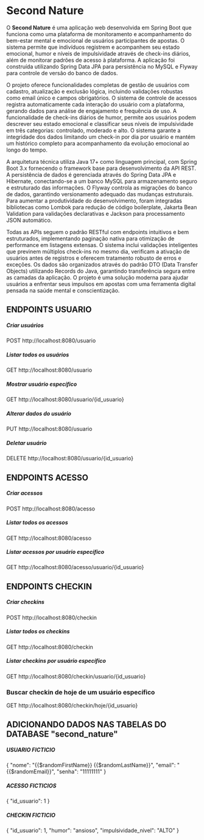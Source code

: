 # Second Nature

O **Second Nature** é uma aplicação web desenvolvida em Spring Boot que funciona como uma plataforma de monitoramento e acompanhamento do bem-estar mental e emocional de usuários participantes de apostas. O sistema permite que indivíduos registrem e acompanhem seu estado emocional, humor e níveis de impulsividade através de check-ins diários, além de monitorar padrões de acesso à plataforma. A aplicação foi construída utilizando Spring Data JPA para persistência no MySQL e Flyway para controle de versão do banco de dados.

O projeto oferece funcionalidades completas de gestão de usuários com cadastro, atualização e exclusão lógica, incluindo validações robustas como email único e campos obrigatórios. O sistema de controle de acessos registra automaticamente cada interação do usuário com a plataforma, gerando dados para análise de engajamento e frequência de uso. A funcionalidade de check-ins diários de humor, permite aos usuários podem descrever seu estado emocional e classificar seus níveis de impulsividade em três categorias: controlado, moderado e alto. O sistema garante a integridade dos dados limitando um check-in por dia por usuário e mantém um histórico completo para acompanhamento da evolução emocional ao longo do tempo.

A arquitetura técnica utiliza Java 17+ como linguagem principal, com Spring Boot 3.x fornecendo o framework base para desenvolvimento da API REST. A persistência de dados é gerenciada através do Spring Data JPA e Hibernate, conectando-se a um banco MySQL para armazenamento seguro e estruturado das informações. O Flyway controla as migrações do banco de dados, garantindo versionamento adequado das mudanças estruturais. Para aumentar a produtividade do desenvolvimento, foram integradas bibliotecas como Lombok para redução de código boilerplate, Jakarta Bean Validation para validações declarativas e Jackson para processamento JSON automático.

Todas as APIs seguem o padrão RESTful com endpoints intuitivos e bem estruturados, implementando paginação nativa para otimização de performance em listagens extensas. O sistema inclui validações inteligentes que previnem múltiplos check-ins no mesmo dia, verificam a ativação de usuários antes de registros e oferecem tratamento robusto de erros e exceções. Os dados são organizados através do padrão DTO (Data Transfer Objects) utilizando Records do Java, garantindo transferência segura entre as camadas da aplicação. O projeto é uma solução moderna para ajudar usuários a enfrentar seus impulsos em apostas com uma ferramenta digital pensada na saúde mental e conscientização.

## ENDPOINTS USUARIO

##### Criar usuários
POST http://localhost:8080/usuario

##### Listar todos os usuários
GET http://localhost:8080/usuario

##### Mostrar usuário específico
GET http://localhost:8080/usuario/{id_usuario}

##### Alterar dados do usuário
PUT http://localhost:8080/usuario

##### Deletar usuário
DELETE http://localhost:8080/usuario/{id_usuario}

## ENDPOINTS ACESSO

##### Criar acessos
POST http://localhost:8080/acesso

##### Listar todos os acessos
GET http://localhost:8080/acesso

##### Listar acessos por usuário específico
GET http://localhost:8080/acesso/usuario/{id_usuario}


## ENDPOINTS CHECKIN

##### Criar checkins
POST http://localhost:8080/checkin

##### Listar todos os checkins
GET http://localhost:8080/checkin

##### Listar checkins por usuário específico  
GET http://localhost:8080/checkin/usuario/{id_usuario}

### Buscar checkin de hoje de um usuário específico
GET http://localhost:8080/checkin/hoje/{id_usuario}



## ADICIONANDO DADOS NAS TABELAS DO DATABASE "second_nature"
##### USUARIO FICTICIO
{
    "nome": "{{$randomFirstName}} {{$randomLastName}}",
    "email": "{{$randomEmail}}",
    "senha": "11111111"
}

##### ACESSO FICTICIOS
{
    "id_usuario": 1
}

##### CHECKIN FICTICIO
{
    "id_usuario": 1,
    "humor": "ansioso",
    "impulsividade_nivel": "ALTO"
}
